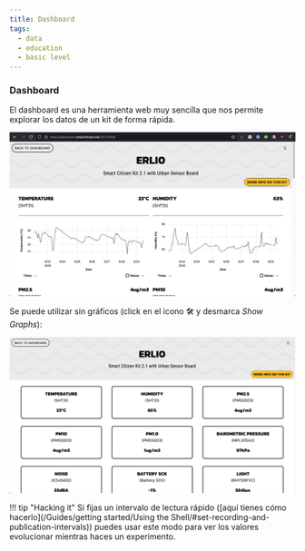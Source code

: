 ```yaml
---
title: Dashboard
tags:
  - data
  - education
  - basic level
---
```


### Dashboard

El dashboard es una herramienta web muy sencilla que nos permite explorar los datos de un kit de forma rápida.

![](/assets/images/dashboard.png)

Se puede utilizar sin gráficos (click en el icono 🛠️ y desmarca _Show Graphs_):

![](/assets/images/dashboard-no-graph.png)

!!! tip "Hacking it"
    Si fijas un intervalo de lectura rápido ([aquí tienes cómo hacerlo](/Guides/getting started/Using the Shell/#set-recording-and-publication-intervals)) puedes usar este modo para ver los valores evolucionar mientras haces un experimento.